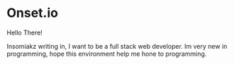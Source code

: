 # Onset.io

Hello There!

Insomiakz writing in, 
 I want to be a full stack web developer. Im very new in programming, hope this environment help me hone to programming.
